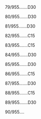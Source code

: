 79/955.......D30 


80/955.......D30 


81/955.......D30 


82/955.......C15 


83/955.......C15 


84/955.......D30 


85/955.......D30 


86/955.......C15 


87/955.......D30 


88/955.......C15 


89/955.......D30 


90/955.... 

